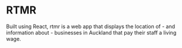 # RTMR

Built using React, rtmr is a web app that displays the location of - and information about - businesses in Auckland that pay their staff a living wage.

